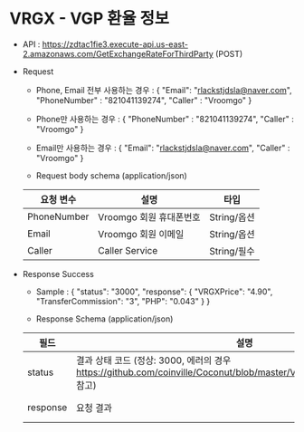 # VRGX - VGP 환율 정보 

- API : https://zdtac1fie3.execute-api.us-east-2.amazonaws.com/GetExchangeRateForThirdParty (POST)


- Request

  * Phone, Email 전부 사용하는 경우 : 
  { 
     "Email": "rlackstjdsla@naver.com", 
     "PhoneNumber" : "821041139274", 
     "Caller" : "Vroomgo"
  }
  
  * Phone만 사용하는 경우 : 
  { 
     "PhoneNumber" : "821041139274", 
     "Caller" : "Vroomgo"
  }
  
  * Email만 사용하는 경우 : 
  { 
     "Email": "rlackstjdsla@naver.com", 
     "Caller" : "Vroomgo"
  }
  
  * Request body schema (application/json)
  
  요청 변수 | 설명 | 타입
  ------------ | ------------- | -------------
  PhoneNumber | Vroomgo 회원 휴대폰번호 | String/옵션
  Email | Vroomgo 회원 이메일 | String/옵션
  Caller | Caller Service | String/필수
    
- Response Success

  * Sample : 
{
    "status": "3000",
    "response": {
        "VRGXPrice": "4.90",
        "TransferCommission": "3",
        "PHP": "0.043"
    }
}
  
  * Response Schema (application/json)

  필드 | 설명 | 타입
  ------------ | ------------- | -------------
  status | 결과 상태 코드 (정상: 3000, 에러의 경우 https://github.com/coinville/Coconut/blob/master/Vroomgo/Error%20Code.md 참고) | String/필수
  response | 요청 결과 | String/필수
 
